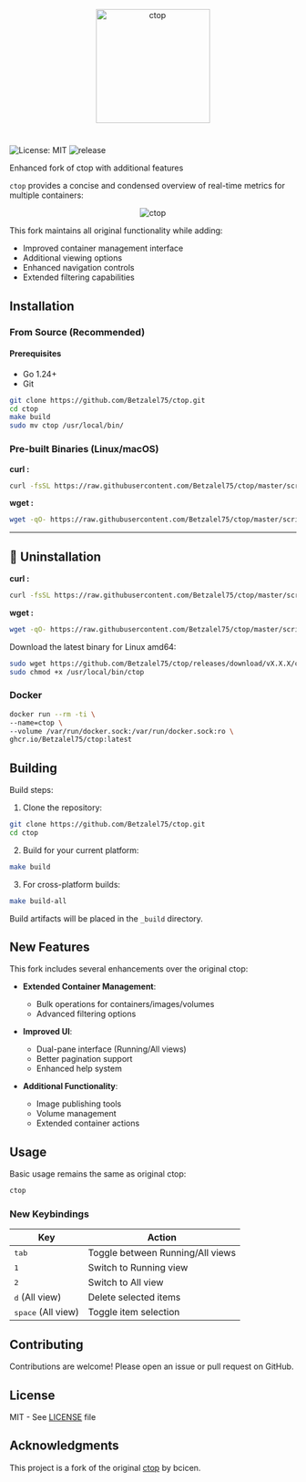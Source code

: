 <p align="center"><img width="200px" src="/_docs/img/logo.png" alt="ctop"/></p>

#

![License: MIT](https://img.shields.io/badge/license-MIT-blue)
![release](https://img.shields.io/github/v/release/Betzalel75/ctop)

Enhanced fork of ctop with additional features

`ctop` provides a concise and condensed overview of real-time metrics for multiple containers:
<p align="center"><img src="_docs/img/grid.gif" alt="ctop"/></p>

This fork maintains all original functionality while adding:
- Improved container management interface
- Additional viewing options
- Enhanced navigation controls
- Extended filtering capabilities

## Installation

### From Source (Recommended)

#### Prerequisites
- Go 1.24+
- Git

```bash
git clone https://github.com/Betzalel75/ctop.git
cd ctop
make build
sudo mv ctop /usr/local/bin/
```

### Pre-built Binaries (Linux/macOS)


**curl :**

```bash
curl -fsSL https://raw.githubusercontent.com/Betzalel75/ctop/master/scripts/install.sh | bash
```

**wget :**

```bash
wget -qO- https://raw.githubusercontent.com/Betzalel75/ctop/master/scripts/install.sh | bash
```

---

## 🧹 Uninstallation

**curl :**

```bash
curl -fsSL https://raw.githubusercontent.com/Betzalel75/ctop/master/scripts/uninstall.sh | bash
```

**wget :**

```bash
wget -qO- https://raw.githubusercontent.com/Betzalel75/ctop/master/scripts/uninstall.sh | bash
```


Download the latest binary for Linux amd64:

```bash
sudo wget https://github.com/Betzalel75/ctop/releases/download/vX.X.X/ctop-X.X.X-linux-amd64 -O /usr/local/bin/ctop
sudo chmod +x /usr/local/bin/ctop
```

### Docker

```bash
docker run --rm -ti \
--name=ctop \
--volume /var/run/docker.sock:/var/run/docker.sock:ro \
ghcr.io/Betzalel75/ctop:latest
```

## Building

Build steps:

1. Clone the repository:
```bash
git clone https://github.com/Betzalel75/ctop.git
cd ctop
```

2. Build for your current platform:
```bash
make build
```

3. For cross-platform builds:
```bash
make build-all
```

Build artifacts will be placed in the `_build` directory.

## New Features

This fork includes several enhancements over the original ctop:

- **Extended Container Management**:
  - Bulk operations for containers/images/volumes
  - Advanced filtering options

- **Improved UI**:
  - Dual-pane interface (Running/All views)
  - Better pagination support
  - Enhanced help system

- **Additional Functionality**:
  - Image publishing tools
  - Volume management
  - Extended container actions

## Usage

Basic usage remains the same as original ctop:

```bash
ctop
```

### New Keybindings

| Key | Action |
|-----|--------|
| <kbd>tab</kbd> | Toggle between Running/All views |
| <kbd>1</kbd> | Switch to Running view |
| <kbd>2</kbd> | Switch to All view |
| <kbd>d</kbd> (All view) | Delete selected items |
| <kbd>space</kbd> (All view) | Toggle item selection |

## Contributing

Contributions are welcome! Please open an issue or pull request on GitHub.

## License

MIT - See [LICENSE](LICENSE) file

## Acknowledgments

This project is a fork of the original [ctop](https://github.com/bcicen/ctop) by bcicen.

